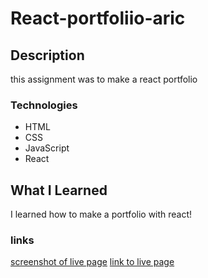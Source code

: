 # React-portfoliio-aric

## Description

this assignment was to make a react portfolio

### Technologies
* HTML
* CSS
* JavaScript
* React

## What I Learned
I learned how to make a portfolio with react!

### links
[screenshot of live page](./src/assets/reactportfolio.png)
[link to live page](https://aricmcdonald.github.io/React-portfoliio-aric/)